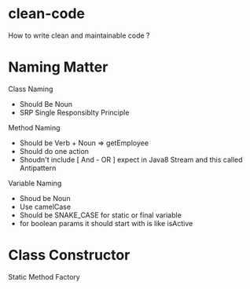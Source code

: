 # clean-code
How to write clean and maintainable code ?

# Naming Matter
 Class Naming
 
 - Should Be Noun
 - SRP Single Responsiblty Principle 
 
 Method Naming
 - Should be Verb + Noun => getEmployee
 - Should do one action 
 - Shoudn't include [ And - OR ] expect in Java8 Stream and this called Antipattern
 
 Variable Naming
 - Shoud be Noun 
 - Use camelCase
 - Should be SNAKE_CASE for static or final variable
 - for boolean params it should start with is like isActive

# Class Constructor 
Static Method Factory
